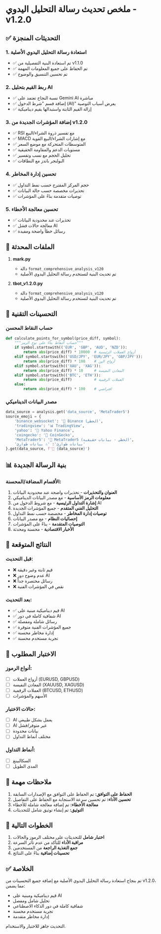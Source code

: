 # ملخص تحديث رسالة التحليل اليدوي - v1.2.0

## ✅ التحديثات المنجزة

### 1. استعادة رسالة التحليل اليدوي الأصلية
- ✅ تم استعادة البنية التفصيلية من v1.1.0
- ✅ تم الحفاظ على جميع المعلومات المهمة
- ✅ تم تحسين التنسيق والوضوح

### 2. ربط القيم بتحليل AI
- ✅ نسبة النجاح تعتمد على Gemini AI مباشرة
- ✅ إضافة قسم "شرط الدخول (AI)" يعرض أسباب التوصية
- ✅ إزالة القيم الثابتة واستبدالها بقيم ديناميكية

### 3. إضافة المؤشرات الجديدة من v1.2.0
- ✅ RSI مع تفسير ذروة الشراء/البيع
- ✅ MACD مع إشارات الشراء/البيع القوية
- ✅ المتوسطات المتحركة مع موضع السعر
- ✅ مستويات الدعم والمقاومة الحقيقية
- ✅ تحليل الحجم مع نسب وتفسير
- ✅ البولنجر باندز مع النطاقات

### 4. تحسين إدارة المخاطر
- ✅ حجم المركز المقترح حسب نمط التداول
- ✅ تحذيرات مخصصة حسب حالة البيانات
- ✅ توصيات متقدمة بناءً على المؤشرات

### 5. تحسين معالجة الأخطاء
- ✅ تحذيرات عند محدودية البيانات
- ✅ معالجة حالات فشل AI
- ✅ رسائل خطأ واضحة ومفيدة

## 📁 الملفات المحدثة

1. **mark.py**
   - دالة `format_comprehensive_analysis_v120`
   - تم تحديث البنية لتستخدم رسالة التحليل اليدوي الأصلية

2. **tbot_v1.2.0.py**
   - دالة `format_comprehensive_analysis_v120`
   - تم تحديث البنية لتستخدم رسالة التحليل اليدوي الأصلية

## 🔧 التحسينات التقنية

### حساب النقاط المحسن
```python
def calculate_points_for_symbol(price_diff, symbol):
    """حساب النقاط بناءً على نوع الرمز"""
    if symbol.startswith(('EUR', 'GBP', 'AUD', 'NZD')):
        return abs(price_diff) * 10000  # أزواج العملات الرئيسية
    elif symbol.startswith(('USD/JPY', 'EUR/JPY', 'GBP/JPY')):
        return abs(price_diff) * 100    # أزواج الين
    elif symbol.startswith(('XAU', 'XAG')):
        return abs(price_diff) * 10     # المعادن النفيسة
    elif symbol.startswith(('BTC', 'ETH')):
        return abs(price_diff)          # العملات الرقمية
    else:
        return abs(price_diff) * 100    # افتراضي
```

### مصدر البيانات الديناميكي
```python
data_source = analysis.get('data_source', 'MetaTrader5')
source_emoji = {
    'binance_websocket': '🚀 Binance (لحظي)',
    'tradingview': '📊 TradingView',
    'yahoo': '🔗 Yahoo Finance',
    'coingecko': '🦎 CoinGecko',
    'MetaTrader5': '🔗 MetaTrader5 (لحظي - بيانات حقيقية)',
    'بيانات طوارئ': '⚠️ بيانات طوارئ'
}.get(data_source, f'📡 {data_source}')
```

## 📊 بنية الرسالة الجديدة

### الأقسام المضافة/المحسنة:
1. **العنوان والتحذيرات** - تحذيرات واضحة عند محدودية البيانات
2. **معلومات الرمز الأساسية** - مع مصدر البيانات الديناميكي
3. **إشارة التداول الرئيسية** - مع شروط الدخول من AI
4. **التحليل الفني المتقدم** - جميع المؤشرات الجديدة
5. **توصيات إدارة المخاطر** - مخصصة حسب نمط التداول
6. **إحصائيات النظام** - مع مصدر البيانات
7. **التوصيات المتقدمة** - بناءً على المؤشرات
8. **الأخبار الاقتصادية** - محسنة ومحدثة

## 🎯 النتائج المتوقعة

### قبل التحديث:
- ❌ قيم ثابتة وغير دقيقة
- ❌ عدم وضوح دور AI
- ❌ رسائل مختصرة جداً
- ❌ نقص في المؤشرات الفنية

### بعد التحديث:
- ✅ قيم ديناميكية مبنية على AI
- ✅ شفافية كاملة في دور AI
- ✅ رسائل شاملة ومفصلة
- ✅ جميع المؤشرات الفنية متوفرة
- ✅ إدارة مخاطر محسنة
- ✅ تجربة مستخدم محسنة

## 🧪 الاختبار المطلوب

### أنواع الرموز:
- [ ] أزواج العملات (EURUSD, GBPUSD)
- [ ] المعادن النفيسة (XAUUSD, XAGUSD)
- [ ] العملات الرقمية (BTCUSD, ETHUSD)
- [ ] الأسهم والمؤشرات

### حالات الاختبار:
- [ ] AI يعمل بشكل طبيعي
- [ ] AI غير متوفر/فشل
- [ ] بيانات محدودة
- [ ] مختلف أنماط التداول

### أنماط التداول:
- [ ] السكالبينغ
- [ ] المدى الطويل

## 📝 ملاحظات مهمة

1. **الحفاظ على التوافق:** تم الحفاظ على التوافق مع الإصدارات السابقة
2. **تحسين الأداء:** تم تحسين سرعة الاستجابة مع الحفاظ على التفاصيل
3. **معالجة الأخطاء:** تم إضافة معالجة شاملة للأخطاء
4. **التوثيق:** تم إنشاء توثيق شامل للتحديثات

## 🚀 الخطوات التالية

1. **اختبار شامل** للتحديثات على مختلف الرموز والحالات
2. **مراقبة الأداء** للتأكد من عدم تأثر السرعة
3. **جمع التغذية الراجعة** من المستخدمين
4. **تحسينات إضافية** بناءً على النتائج

## ✅ الخلاصة

تم بنجاح استعادة رسالة التحليل اليدوي الأصلية مع إضافة جميع التحسينات من v1.2.0، مما يضمن:
- قيم ديناميكية ومبنية على AI
- تحليل شامل ومفصل
- شفافية كاملة في دور الذكاء الاصطناعي
- تجربة مستخدم محسنة
- إدارة مخاطر متقدمة

التحديث جاهز للاختبار والاستخدام.